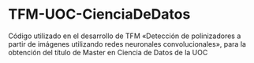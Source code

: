 # TFM-UOC-CienciaDeDatos
Código utilizado en el desarrollo de TFM «Detección de polinizadores a partir de imágenes utilizando redes neuronales convolucionales», para la obtención del título de Master en Ciencia de Datos de la UOC
